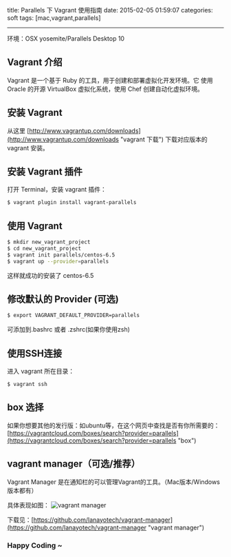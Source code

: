 title: Parallels 下 Vagrant 使用指南
date: 2015-02-05 01:59:07
categories: soft
tags: [mac,vagrant,parallels]

---

环境：OSX yosemite/Parallels Desktop 10


## Vagrant 介绍

Vagrant 是一个基于 Ruby 的工具，用于创建和部署虚拟化开发环境。它 使用 Oracle 的开源 VirtualBox 虚拟化系统，使用 Chef 创建自动化虚拟环境。

<!--more-->
## 安装 Vagrant

从这里 [http://www.vagrantup.com/downloads](http://www.vagrantup.com/downloads "vagrant 下载") 下载对应版本的 vagrant 安装。

## 安装 Vagrant 插件

打开 Terminal，安装 vagrant 插件：
    
```bash
$ vagrant plugin install vagrant-parallels
```

## 使用 Vagrant

```bash
$ mkdir new_vagrant_project
$ cd new_vagrant_project
$ vagrant init parallels/centos-6.5
$ vagrant up --provider=parallels
```

这样就成功的安装了 centos-6.5
 
## 修改默认的 Provider (可选)
```bash
$ export VAGRANT_DEFAULT_PROVIDER=parallels
```
可添加到.bashrc 或者 .zshrc(如果你使用zsh)

## 使用SSH连接

进入 vagrant 所在目录：
```bash
$ vagrant ssh
```
## box 选择

如果你想要其他的发行版：如ubuntu等，在这个网页中查找是否有你所需要的：
[https://vagrantcloud.com/boxes/search?provider=parallels](https://vagrantcloud.com/boxes/search?provider=parallels "box")

## vagrant manager（可选/推荐）

Vagrant Manager 是在通知栏的可以管理Vagrant的工具。（Mac版本/Windows版本都有）

具体表现如图：
![vagrant manager](http://harchiko.qiniudn.com/introduce-vagrant/vagrant_manager.gif)

下载见：[https://github.com/lanayotech/vagrant-manager](https://github.com/lanayotech/vagrant-manager "vagrant manager")

### Happy Coding ~ 